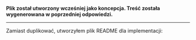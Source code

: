 **Plik został utworzony wcześniej jako koncepcja. Treść została wygenerowana w poprzedniej odpowiedzi.**

---

Zamiast duplikować, utworzyłem plik README dla implementacji:




